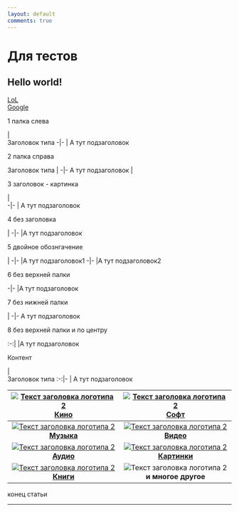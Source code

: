 ```yaml
---
layout: default
comments: true
---
```


# Для тестов
## Hello world!
[LoL](/beta)  
[Google](http://google.com)

1 палка слева

|<img width="1024px" height="0px" />Заголовок типа
-|-
| А тут подзаголовок

2 палка справа 

<img width="1024px" height="0px" />Заголовок типа |
-|-
А тут подзаголовок | 

3 заголовок - картинка

|<img width="1024px"/>
-|-
| А тут подзаголовок

4 без заголовка

|
-|-
|А тут подзаголовок

5 двойное обознгачение

|
-|-
|А тут подзаголовок1
-|-
|А тут подзаголовок2

6 без верхней палки

-|-
|А тут подзаголовок

7 без нижней палки

|
-|-
А тут подзаголовок

8 без верхней палки и по центру


:-:|
|А тут подзаголовок <img width="1024px"/>







Контент

|<img width="1024px" height="0px" />Заголовок типа
:-:|-
| А тут подзаголовок

[![][logo]<br>**Кино**](./kino.md) | [![][logo]<br>**Софт**](./soft.md)
:---:|:---:
[![][logo]<br>**Музыка**](./music.md)| [![][logo]<br>**Видео**](./video.md)
[![][logo]<br>**Аудио**](./audio.md) | [![][logo]<br>**Картинки**](./images.md) 
[![][logo]<br>**Книги**](./books.md)<br><img width="600/"> | ![][logo]<br>**и многое другое**<br><img width="600/">

[logo]: https://github.com/adam-p/markdown-here/raw/master/src/common/images/icon48.png "Текст заголовка логотипа 2"


конец статьи

***


